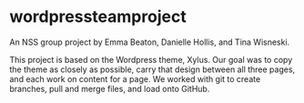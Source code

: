 # wordpressteamproject

An NSS group project by Emma Beaton, Danielle Hollis, and Tina Wisneski.


This project is based on the Wordpress theme, Xylus. Our goal was to copy the theme as closely as possible, carry that design between all three pages, and each work on content for a page. We worked with git to create branches, pull and merge files, and load onto GitHub.